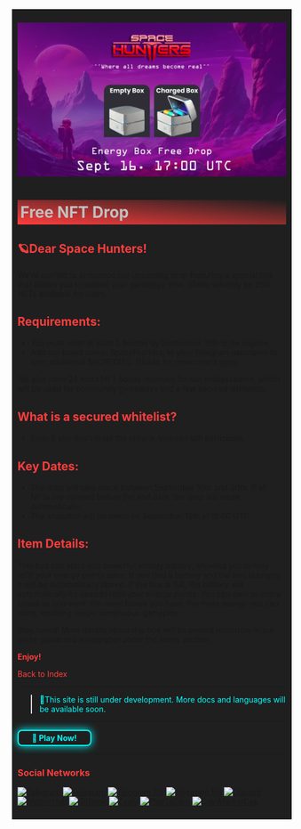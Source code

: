 <div style="background-color:#1F1F1F; padding:10px;">

![alt text](../../../static/img/energy-drop-box.jpg)

# <div style="background: linear-gradient(185deg, #1F1F1F, #FF3D3D); padding: 5px; color: #FFFFFF;"><span style="color:#c0c0c0"> Free NFT Drop </span> </div>
## <span style="color:#FF3D3D">🪐Dear Space Hunters!

We're excited to announce our upcoming drop featuring a special box that allows you to extend your gameplay time. There will only be 250 NFTs available for claim.

## <span style="color:#FF3D3D">Requirements:

- You must refer at least 2 friends by September 15th to be eligible.
- Add our brand name, SpaceHunters, to your Telegram username to earn additional $HCREDITS. (Guide for newcomers [here](../01-user-guides/01-getting-started.md))

We also have 24 extra NFT boxes reserved for our ambassadors, which will be used for community giveaways and a few secured whitelists.

## <span style="color:#FF3D3D">What is a secured whitelist?

- Even if you don't meet the criteria, you can still participate.

## <span style="color:#FF3D3D">Key Dates:

- The drop will take place between September 16th and 30th. If all NFTs are claimed before the end date, the drop will close automatically.
- The snapshot will be taken on September 15th at 15:00 UTC.

## <span style="color:#FF3D3D">Item Details:

This box can store one powerful energy battery, allowing you to fully refill your energy points once. If you find a battery and the box is empty, it will be automatically stored. If the box is full, the battery will automatically be used to refill your energy points. You can own as many boxes as you want; the more boxes you have, the more energy you can store, enabling longer continuous gameplay.

Stay tuned! More details about this box will be posted tomorrow in our game guide and whitepaper under the items section.

**<span style="color:#FF3D3D">Enjoy!**

[<span style="color:#FF3D3D">Back to Index](../../../index.md)

<hr>

><span style="color:#00FFFF"> 🔧This site is still under development. More docs and languages will be available soon.</span>
<hr>
<a href="https://spacehunters.online" style="text-decoration:none;">
  <div style="display:inline-block; padding:4px 24px; background-color:#1F1F1F; color:#00FFFF; border: 2px solid #00FFFF; border-radius:8px; font-weight:bold; box-shadow: 0px 0px 15px #00FFFF; transition: background-color 0.3s, box-shadow 0.3s;">
    🚀 Play Now!
  </div>
</a>

<style>
  a:hover div {
    background-color: #00FFFF;
    color: #1F1F1F;
    box-shadow: 0px 0px 25px #00FFFF;
  }
</style>
****

### <span style="color:#FF3D3D"> Social Networks </span>

[![Telegram](https://img.shields.io/badge/Telegram-BOT-26A5E4?style=plastic&logo=telegram)](https://t.me/SpaceHuntersBot)
[![Telegram](https://img.shields.io/badge/Telegram-Announcements-26A5E4?style=plastic&logo=telegram)](https://t.me/spacehuntersnews)
[![Telegram EN](https://img.shields.io/badge/Telegram-Chat%20ENG-2CA5E0?style=plastic&logo=telegram)](https://t.me/spacehunterss)
[![Telegram EN](https://img.shields.io/badge/Telegram-Chat%20ESP-2CA5E0?style=plastic&logo=telegram)](https://t.me/shspanish)
[![Discord](https://img.shields.io/badge/Discord-Space%20Hunters-7289DA?style=plastic&logo=discord)](https://discord.gg/wpmzyJM9xb)
[![AtomicHub](https://img.shields.io/badge/AtomicHub-Space%20Hunters-EE474C?style=plastic&logo=atomichub)](https://wax.atomichub.io/explorer/collection/wax-mainnet/spacehunterz)
[![GitBook](https://img.shields.io/badge/GitBook-Space%20Hunters-7A8089?style=plastic&logo=gitbook)](https://spaceheroes.gitbook.io/space-hunters)
[![Zealy](https://img.shields.io/badge/Zealy-Space%20Hunters-FF69B4?style=plastic&logo=zealy)](https://zealy.io/cw/spacehuntersthereborn/invite/UroI4c6fhtB3SX65siHBX)
[![PlayToEarn](https://img.shields.io/badge/PlayToEarn-Space%20Hunters-34C759?style=plastic&logo=playtoearn)](https://playtoearn.com/blockchaingame/space-hunters-the-reborn?rel=search)
[![CoinMarketCap](https://img.shields.io/badge/CoinMarketCap-NFTSpaceHunters-03C9A9?style=plastic&logo=coinmarketcap)](https://coinmarketcap.com/community/profile/nftspacehunters/)
